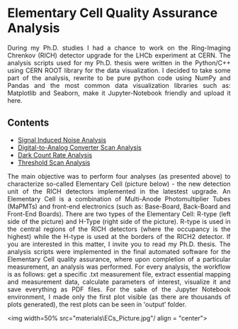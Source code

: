 # Elementary Cell Quality Assurance Analysis
<div align = "justify">
During my Ph.D. studies I had a chance to work on the Ring-Imaging Chrenkov (RICH) detector upgrade for the LHCb experiment at CERN. The analysis scripts used for my Ph.D. thesis were written in the Python/C++ using CERN ROOT library for the data visualization. I decided to take some part of the analysis, rewrite to be pure python code using NumPy and Pandas and the most common data visualization libraries such as: Matplotlib and Seaborn, make it Jupyter-Notebook friendly and upload it here.

## Contents
- [Signal Induced Noise Analysis](https://github.com/islazykv/data-science/blob/main/data-analysis/physics/SIN-analysis.ipynb)
- [Digital-to-Analog Converter Scan Analysis](https://github.com/islazykv/data-science/blob/main/data-analysis/physics/DAC-analysis.ipynb)
- [Dark Count Rate Analysis](https://github.com/islazykv/data-science/blob/main/data-analysis/physics/DCR-analysis.ipynb)
- [Threshold Scan Analysis](https://github.com/islazykv/data-science/blob/main/data-analysis/physics/THR-analysis.ipynb)

The main objective was to perform four analyses (as presented above) to characterize so-called Elementary Cell (picture below) - the new detection unit of the RICH detectors implemented in the latestest upgrade. An Elementary Cell is a combination of Multi-Anode Photomultiplier Tubes (MaPMTs) and front-end electronics (such as: Base-Board, Back-Board and Front-End Boards). There are two types of the Elementary Cell: R-type (left side of the picture) and H-Type (right side of the picture). R-type is used in the central regions of the RICH detectors (where the occupancy is the highest) while the H-type is used at the borders of the RICH2 detector. If you are interested in this matter, I invite you to read my Ph.D. thesis. The analysis scripts were implemented in the final automated software for the Elementary Cell quality assurance, where upon completion of a particular measurement, an analysis was performed. For every analysis, the workflow is as follows: get a specific .txt measurement file, extract essential mapping and measurement data, calculate parameters of interest, visualize it and save everything as PDF files. For the sake of the Jupyter Notebook environment, I made only the first plot visible (as there are thousands of plots generated), the rest plots can be seen in 'output' folder.

<img width=50% src="materials\ECs_Picture.jpg"/ align = "center">

</div>

